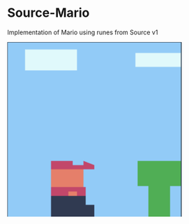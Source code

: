 # Source-Mario
Implementation of Mario using runes from Source v1

<img src="Screenshot 2020-08-28 at 12.56.59 AM.png" width=400 />
